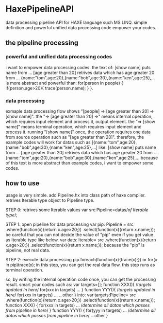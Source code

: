 # HaxePipelineAPI
data processing pipeline API for HAXE language such MS LINQ.
simple definition and powerful unified data processing code empower your codes.

## the pipeline processing
### powerful and unified data processing codes
i want to empower data processing codes.
the text of: 
[show name] puts name from ...
[age greater than 20] retrives data which has age greater 20 from ...
{name:"tom",age:20},{name:"bob",age:30},{name:"ken",age:25},...
is more abstract and powerful than:
for(person in people) {
    if(person.age>20){
        trace(person.name);
    }
}.
### data processing
exmaple data processing flow shows "[people] => [age greater than 20] => [show name]".
the "=> [age greater than 20] =>" means internal operation, which requires input element and process it, output element.
the "=> [show name]" means terminal operation, which requires input element and process it.
running "[show name]" once, the operation requires one data from source operation such as "[age greater than 20]".
therefore, the example codes will work for datas such as [{name:"tom",age:20},{name:"bob",age:30},{name:"ken",age:25},...] like:
[show name] puts name from ...
[age greater than 20] retrives data which has age greater 20 from ...
{name:"tom",age:20},{name:"bob",age:30},{name:"ken",age:25},...
because of this text is more abstract than example codes, i want to empower some codes.

## how to use
usage is very simple.
add Pipeline.hx into class path of haxe compiler.
retrives Iterable type object to Pipeline type.

STEP 0: retrives some Iterable values
var src:Pipeline<Dynamic>=datas/*of Iterable type*/;

STEP 1: open pipeline for data processing
var pip: Pipeline<String> =
    src
    .where(function(x){return x.age>20;})
    .select(function(x){return x.name;});
be careful that you can not decide the value of "pip" even if you get value as Iterable type like below.
var dats: Iterable<String>=
    src
    .where(function(x){return x.age>20;})
    .select(function(x){return x.name;});
because the "pip" is pipeline, not real data.

STEP 2: execute data processing
pip.foreach(function(x){trace(x);}) 
or
for(x in pip)trace(x);
in this step, you can get the real data flow.
this step runs as terminal operation.

so, by writing the internal operation code once, you can get the processing result.
smart your codes such as:
var targets=[];
function XXX(){
    /*targets updated in here*/
    for(xxx in targets) ...
}
function YYY(){
    /*targets updated in here*/
    for(xxx in targets) ...
    ...other
}
into:
var targets:Pipeline<Dynamic>=
    src
    .where(function(x){return x.age>20;})
    .select(function(x){return x.name;});
function XXX() {
    for(xxx in targets) ... /*determine all datas which passes from pipeline in here*/
}
function YYY() {
    for(yyy in targets) ... /*determine all datas which passes from pipeline in here*/
    ...other
}
